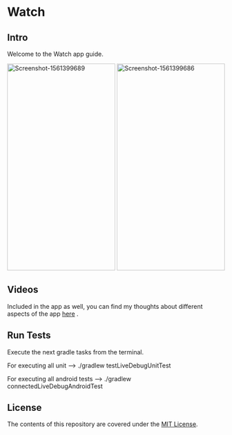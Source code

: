 # Watch

## Intro

Welcome to the Watch app guide.

<a href="https://ibb.co/ngzFFDR"><img src="https://i.ibb.co/ysc82GW/Screenshot-1563618481.png" alt="Screenshot-1561399689" border="0" width="250" height="480"></a>
<a href="https://ibb.co/zPDMmVX"><img src="https://i.ibb.co/ZmqG7Bm/Screenshot-1563618490.png" alt="Screenshot-1561399686" border="0" width="250" height="480"></a>

## Videos

Included in the app as well, you can find my thoughts about different aspects of the app [here](TODO) .

## Run Tests

Execute the next gradle tasks from the terminal.

For executing all unit --> ./gradlew testLiveDebugUnitTest

For executing all android tests --> ./gradlew connectedLiveDebugAndroidTest

## License

The contents of this repository are covered under the [MIT License](LICENSE).
